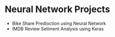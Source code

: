 # Neural Network Projects
* Bike Share Predioction using Neural Network 
* IMDB Review Setiment Analysis using Keras
